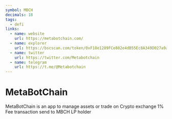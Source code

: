 ```yaml
---
symbol: MBCH
decimals: 18
tags:
  - defi
links:
  - name: website
    url: https://metabotchain.com/
  - name: explorer
    url: https://bscscan.com/token/0xF18e1289FCe882e4dB55Ec8A349D027a9a5B3169
  - name: twitter
    url: https://twitter.com/Metabotchain
  - name: telegram
    url: https://t.me/@Metabotchain
---
```


# MetaBotChain

MetaBotChain is an app to manage assets or trade on Crypto exchange 1% Fee transaction send to MBCH LP holder
